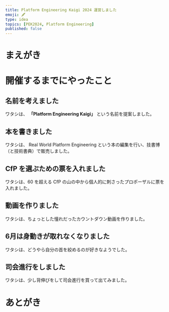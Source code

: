 ```yaml
---
title: Platform Engineering Kaigi 2024 運営しました
emoji: 🖋️
type: idea
topics: [PEK2024, Platform Engineering]
published: false
---
```


# まえがき



# 開催するまでにやったこと

## 名前を考えました

ワタシは、 **「Platform Engineering Kaigi」** という名前を提案しました。

## 本を書きました

ワタシは、 Real World Platform Engineering という本の編集を行い、技書博（と技術書典）で販売しました。

## CfP を選ぶための票を入れました

ワタシは、60 を超える CfP の山の中から個人的に刺さったプロポーザルに票を入れました。

## 動画を作りました

ワタシは、ちょっとした憧れだったカウントダウン動画を作りました。

## 6月は身動きが取れなくなりました

ワタシは、どうやら自分の首を絞めるのが好きなようでした。

## 司会進行をしました

ワタシは、少し背伸びをして司会進行を買って出てみました。

# あとがき

